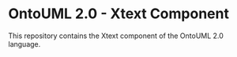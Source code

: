 # OntoUML 2.0 - Xtext Component

This repository contains the Xtext component of the OntoUML 2.0 language.
